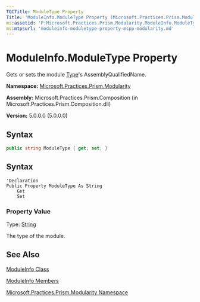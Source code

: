 ```yaml
---
TOCTitle: ModuleType Property
Title: 'ModuleInfo.ModuleType Property (Microsoft.Practices.Prism.Modularity)'
ms:assetid: 'P:Microsoft.Practices.Prism.Modularity.ModuleInfo.ModuleType'
ms:mtpsurl: 'moduleinfo-moduletype-property-mspp-modularity.md'
---
```


# ModuleInfo.ModuleType Property

Gets or sets the module [Type](http://msdn.microsoft.com/en-us/library/42892f65)'s AssemblyQualifiedName.

**Namespace:** [Microsoft.Practices.Prism.Modularity](mspp-modularity-namespace)

**Assembly:** Microsoft.Practices.Prism.Composition (in Microsoft.Practices.Prism.Composition.dll)

**Version:** 5.0.0.0 (5.0.0.0)

## Syntax

```C#
public string ModuleType { get; set; }
```

## Syntax

```VB
'Declaration
Public Property ModuleType As String
	Get
	Set
```

### Property Value

Type: [String](http://msdn.microsoft.com/en-us/library/s1wwdcbf)

The type of the module.

## See Also

[ModuleInfo Class](moduleinfo-class-mspp-modularity)

[ModuleInfo Members](moduleinfo-members-mspp-modularity)

[Microsoft.Practices.Prism.Modularity Namespace](mspp-modularity-namespace)
